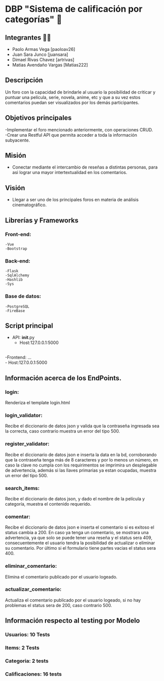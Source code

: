 # DBP "Sistema de calificación por categorías" 💾

## Integrantes 🙋‍♂️
- Paolo Armas Vega [paoloav26]
- Juan Sara Junco [juansara]
- Dimael Rivas Chavez [artrivas]
- Matias Avendaño Vargas  [Matias222]

## Descripción 
Un foro con la capacidad de brindarle al usuario la posibilidad de criticar y puntuar una película, serie, novela, anime, etc y que a su vez estos comentarios puedan ser visualizados por los demás participantes.

## Objetivos principales
-Implementar el foro mencionado anteriormente, con operaciones CRUD.
<br />
-Crear una Restful API que permita acceder a toda la información subyacente.

## Misión
- Conectar mediante el intercambio de reseñas a distintas personas, para asi lograr una mayor intertextualidad en los comentarios. 

## Visión
- Llegar a ser uno de los principales foros en materia de análisis cinematográfico.

## Librerías y Frameworks
### Front-end:
    -Vue
    -Bootstrap
### Back-end:
    -Flask
    -SqlAlchemy
    -Hashlib
    -Sys
### Base de datos:
    -PostgreSQL
    -FireBase

## Script principal
- API: __init__.py
    <br />
    -  Host:127.0.0.1:5000   
    <br />
-Frontend: ...
    <br />
    -   Host:127.0.0.1:5000
## Información acerca de los EndPoints.  
### login:
Renderiza el template login.html
### login_validator: 
Recibe el diccionario de datos json y valida que la contraseña ingresada sea la correcta, caso contrario muestra un error del tipo 500.
### register_validator: 
Recibe el diccionario de datos json e inserta la data en la bd, corroborando que la contraseña tenga más de 8 caracteres y por lo menos un número, en caso la clave no cumpla con los requirimentos se imprimira un desplegable de advertencia, además si las llaves primarias ya estan ocupadas, muestra un error del tipo 500.
### search_items: 
Recibe el diccionario de datos json, y dado el nombre de la película y categoría, muestra el contenido requerido.
### comentar: 
Recibe el diccionario de datos json e inserta el comentario si es exitoso el status cambia a 200. En caso ya tenga un comentario, se mostrara una advertencia, ya que solo se 
puede tener una reseña y el status sera 409, consecuentemente el usuario tendra la posibilidad de actualizar o eliminar su comentario. Por último si el formulario tiene partes vacias el status sera 400.
### eliminar_comentario:
Elimina el comentario publicado por el usuario logeado.
### actualizar_comentario:
Actualiza el comentario publicado por el usuario logeado, si no hay problemas el status sera de 200, caso contrario 500.
## Información respecto al testing por Modelo
### Usuarios: 10 Tests
### Items: 2 Tests
### Categoria: 2 tests
### Calificaciones: 16 tests
